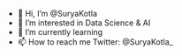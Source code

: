 - 👋 Hi, I’m @SuryaKotla
- 👀 I’m interested in Data Science & AI
- 🌱 I’m currently learning
- 📫 How to reach me Twitter: @SuryaKotla_

<!---
SuryaKotla/SuryaKotla is a ✨ special ✨ repository because its `README.md` (this file) appears on your GitHub profile.
You can click the Preview link to take a look at your changes.
--->

